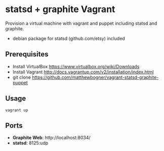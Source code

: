 # statsd + graphite Vagrant #

Provision a virtual machine with vagrant and puppet including statsd and graphite.

 * debian package for statsd (github.com/etsy) included 

## Prerequisites ##
 * Install VirtualBox https://www.virtualbox.org/wiki/Downloads
 * Install Vagrant http://docs.vagrantup.com/v2/installation/index.html
 * git clone https://github.com/matthewbogner/vagrant-statsd-graphite-puppet

## Usage ##

`vagrant up`


## Ports ##

  * **Graphite Web**: http://localhost:8034/
  * **statsd**: 8125:udp
  
  
  
